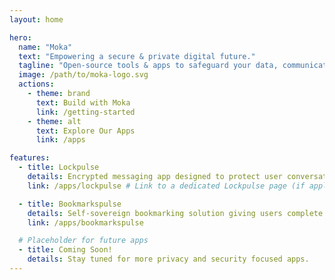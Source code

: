 ```yaml
---
layout: home

hero:
  name: "Moka"
  text: "Empowering a secure & private digital future."
  tagline: "Open-source tools & apps to safeguard your data, communications, and identity."
  image: /path/to/moka-logo.svg
  actions:
    - theme: brand
      text: Build with Moka
      link: /getting-started
    - theme: alt
      text: Explore Our Apps
      link: /apps

features:
  - title: Lockpulse
    details: Encrypted messaging app designed to protect user conversations and metadata.
    link: /apps/lockpulse # Link to a dedicated Lockpulse page (if applicable)

  - title: Bookmarkspulse
    details: Self-sovereign bookmarking solution giving users complete control over their browsing data.
    link: /apps/bookmarkspulse

  # Placeholder for future apps
  - title: Coming Soon!
    details: Stay tuned for more privacy and security focused apps.
---
```

